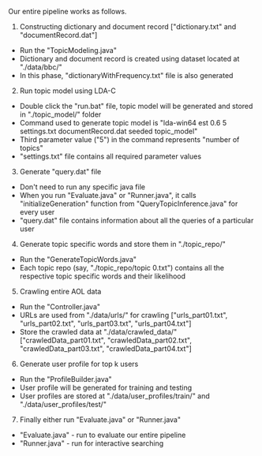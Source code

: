 Our entire pipeline works as follows.

1. Constructing dictionary and document record ["dictionary.txt" and "documentRecord.dat"]

* Run the "TopicModeling.java"
* Dictionary and document record is created using dataset located at "./data/bbc/"
* In this phase, "dictionaryWithFrequency.txt" file is also generated

2. Run topic model using LDA-C

* Double click the "run.bat" file, topic model will be generated and stored in "./topic_model/" folder
* Command used to generate topic model is "lda-win64 est 0.6 5 settings.txt documentRecord.dat seeded topic_model"
* Third parameter value ("5") in the command represents "number of topics"
* "settings.txt" file contains all required parameter values

3. Generate "query.dat" file

* Don't need to run any specific java file
* When you run "Evaluate.java" or "Runner.java", it calls "initializeGeneration" function from "QueryTopicInference.java" for every user
* "query.dat" file contains information about all the queries of a particular user

4. Generate topic specific words and store them in "./topic_repo/"

* Run the "GenerateTopicWords.java"
* Each topic repo (say, "./topic_repo/topic 0.txt") contains all the respective topic specific words and their likelihood

5. Crawling entire AOL data

* Run the "Controller.java"
* URLs are used from "./data/urls/" for crawling ["urls_part01.txt", "urls_part02.txt", "urls_part03.txt", "urls_part04.txt"]
* Store the crawled data at "./data/crawled_data/" ["crawledData_part01.txt", "crawledData_part02.txt", "crawledData_part03.txt", "crawledData_part04.txt"]

6. Generate user profile for top k users

* Run the "ProfileBuilder.java"
* User profile will be generated for training and testing 
* User profiles are stored at "./data/user_profiles/train/" and "./data/user_profiles/test/"

7. Finally either run "Evaluate.java" or "Runner.java"

* "Evaluate.java" - run to evaluate our entire pipeline
* "Runner.java" - run for interactive searching
